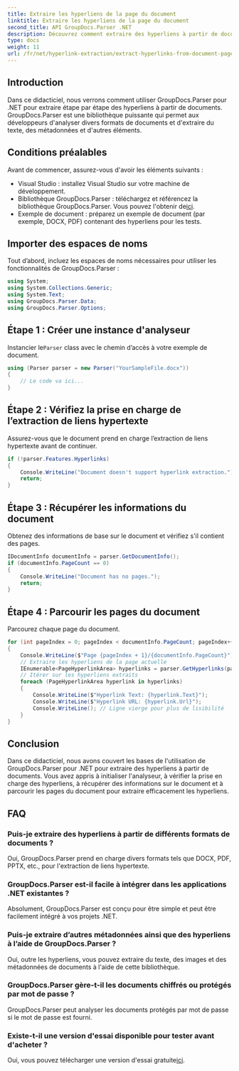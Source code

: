```yaml
---
title: Extraire les hyperliens de la page du document
linktitle: Extraire les hyperliens de la page du document
second_title: API GroupDocs.Parser .NET
description: Découvrez comment extraire des hyperliens à partir de documents à l’aide de GroupDocs.Parser pour .NET. Guide étape par étape pour l’extraction de liens hypertexte en C#.
type: docs
weight: 11
url: /fr/net/hyperlink-extraction/extract-hyperlinks-from-document-page/
---
```

## Introduction
Dans ce didacticiel, nous verrons comment utiliser GroupDocs.Parser pour .NET pour extraire étape par étape des hyperliens à partir de documents. GroupDocs.Parser est une bibliothèque puissante qui permet aux développeurs d'analyser divers formats de documents et d'extraire du texte, des métadonnées et d'autres éléments.
## Conditions préalables
Avant de commencer, assurez-vous d'avoir les éléments suivants :
- Visual Studio : installez Visual Studio sur votre machine de développement.
-  Bibliothèque GroupDocs.Parser : téléchargez et référencez la bibliothèque GroupDocs.Parser. Vous pouvez l'obtenir de[ici](https://releases.groupdocs.com/parser/net/).
- Exemple de document : préparez un exemple de document (par exemple, DOCX, PDF) contenant des hyperliens pour les tests.

## Importer des espaces de noms
Tout d’abord, incluez les espaces de noms nécessaires pour utiliser les fonctionnalités de GroupDocs.Parser :
```csharp
using System;
using System.Collections.Generic;
using System.Text;
using GroupDocs.Parser.Data;
using GroupDocs.Parser.Options;
```
## Étape 1 : Créer une instance d'analyseur
 Instancier le`Parser` class avec le chemin d’accès à votre exemple de document.
```csharp
using (Parser parser = new Parser("YourSampleFile.docx"))
{
    // Le code va ici...
}
```
## Étape 2 : Vérifiez la prise en charge de l’extraction de liens hypertexte
Assurez-vous que le document prend en charge l’extraction de liens hypertexte avant de continuer.
```csharp
if (!parser.Features.Hyperlinks)
{
    Console.WriteLine("Document doesn't support hyperlink extraction.");
    return;
}
```
## Étape 3 : Récupérer les informations du document
Obtenez des informations de base sur le document et vérifiez s'il contient des pages.
```csharp
IDocumentInfo documentInfo = parser.GetDocumentInfo();
if (documentInfo.PageCount == 0)
{
    Console.WriteLine("Document has no pages.");
    return;
}
```
## Étape 4 : Parcourir les pages du document
Parcourez chaque page du document.
```csharp
for (int pageIndex = 0; pageIndex < documentInfo.PageCount; pageIndex++)
{
    Console.WriteLine($"Page {pageIndex + 1}/{documentInfo.PageCount}");
    // Extraire les hyperliens de la page actuelle
    IEnumerable<PageHyperlinkArea> hyperlinks = parser.GetHyperlinks(pageIndex);
    // Itérer sur les hyperliens extraits
    foreach (PageHyperlinkArea hyperlink in hyperlinks)
    {
        Console.WriteLine($"Hyperlink Text: {hyperlink.Text}");
        Console.WriteLine($"Hyperlink URL: {hyperlink.Url}");
        Console.WriteLine(); // Ligne vierge pour plus de lisibilité
    }
}
```

## Conclusion
Dans ce didacticiel, nous avons couvert les bases de l'utilisation de GroupDocs.Parser pour .NET pour extraire des hyperliens à partir de documents. Vous avez appris à initialiser l'analyseur, à vérifier la prise en charge des hyperliens, à récupérer des informations sur le document et à parcourir les pages du document pour extraire efficacement les hyperliens.

## FAQ
### Puis-je extraire des hyperliens à partir de différents formats de documents ?
Oui, GroupDocs.Parser prend en charge divers formats tels que DOCX, PDF, PPTX, etc., pour l'extraction de liens hypertexte.
### GroupDocs.Parser est-il facile à intégrer dans les applications .NET existantes ?
Absolument, GroupDocs.Parser est conçu pour être simple et peut être facilement intégré à vos projets .NET.
### Puis-je extraire d’autres métadonnées ainsi que des hyperliens à l’aide de GroupDocs.Parser ?
Oui, outre les hyperliens, vous pouvez extraire du texte, des images et des métadonnées de documents à l'aide de cette bibliothèque.
### GroupDocs.Parser gère-t-il les documents chiffrés ou protégés par mot de passe ?
GroupDocs.Parser peut analyser les documents protégés par mot de passe si le mot de passe est fourni.
### Existe-t-il une version d'essai disponible pour tester avant d'acheter ?
 Oui, vous pouvez télécharger une version d'essai gratuite[ici](https://releases.groupdocs.com/).